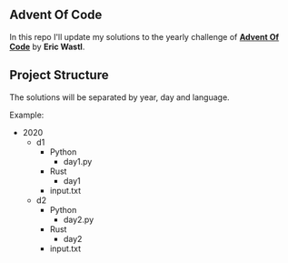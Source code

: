 ## Advent Of Code
In this repo I'll update my solutions to the yearly challenge of [**Advent Of Code**](https://adventofcode.com/) by **Eric Wastl**.

## Project Structure
The solutions will be separated by year, day and language.

Example:
- 2020
  - d1
    - Python
      * day1.py
    - Rust
      - day1
    * input.txt
  - d2
    - Python
      * day2.py
    - Rust
      - day2
    * input.txt
